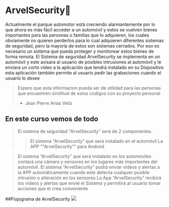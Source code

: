 # ArvelSecurity🚓
Actualmente el parque automotor está creciendo alarmantemente por lo que ahora es más fácil acceder a un automóvil y estos se vuelven bienes importantes para las personas o familias que lo adquieren, los cuales obviamente no quieren perderlos para lo cual adquieren diferentes sistemas de seguridad, pero la mayoría de estos son sistemas cerrados. Por eso es necesario un sistema que pueda proteger y monitorear estos bienes de forma remota. El Sistema de seguridad ArvelSecurity se implementa en un automóvil y este avisara al usuario de posibles intrusiones al automóvil y le enviara un corto video a la aplicación que tendrá instalado en su Dispositivo esta aplicación también permite al usuario pedir las grabaciones cuando el usuario lo desee
> Espero que esta informacion pueda ser de utilidad para las personas que encuentren similitud de estos codigos con su proyecto personal
> - Jean Pierre Arias Veliz

## En este curso vemos de todo
>El sistema de seguridad "ArvelSecurity” será de 2 componentes.
>>El sistema "ArvelSecurity” que será instalado en el automóvil
>>La APP “"ArvelSecurity”” para Android

> El sistema “ArvelSecurity” que será instalado en los automóviles contará una cámara y sensores en los lugares más importantes del automóvil.
>El sistema “ArvelSecurity” podrá enviar videos y alertas a la APP automáticamente cuando este detecta cualquier posible intrusión o alteración en los sensores
>La App “ArvelSecurity” recibirá los videos y alertas que envié el Sistema y permitirá al usuario tomar acciones que el crea conveniente

##Flujograma de ArvelSecurity
![](https://i.imgur.com/o5VtcKg.png)
